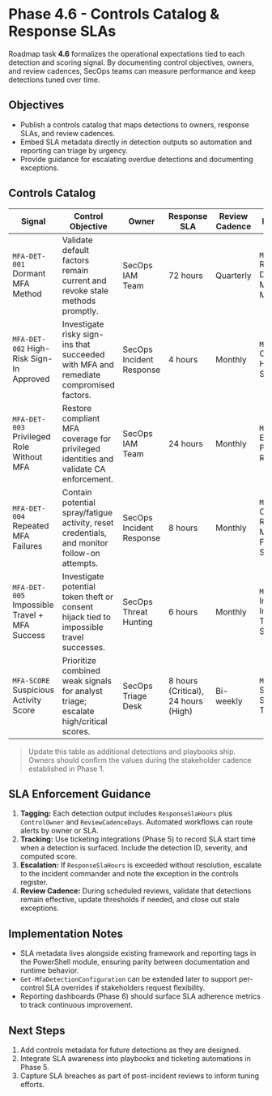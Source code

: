 # Phase 4.6 - Controls Catalog & Response SLAs

Roadmap task **4.6** formalizes the operational expectations tied to each detection and scoring signal. By documenting control objectives, owners, and review cadences, SecOps teams can measure performance and keep detections tuned over time.

## Objectives
- Publish a controls catalog that maps detections to owners, response SLAs, and review cadences.
- Embed SLA metadata directly in detection outputs so automation and reporting can triage by urgency.
- Provide guidance for escalating overdue detections and documenting exceptions.

## Controls Catalog

| Signal | Control Objective | Owner | Response SLA | Review Cadence | Playbook |
|--------|-------------------|-------|--------------|----------------|----------|
| `MFA-DET-001` Dormant MFA Method | Validate default factors remain current and revoke stale methods promptly. | SecOps IAM Team | 72 hours | Quarterly | `MFA-PL-001` Reset Dormant MFA Method |
| `MFA-DET-002` High-Risk Sign-In Approved | Investigate risky sign-ins that succeeded with MFA and remediate compromised factors. | SecOps Incident Response | 4 hours | Monthly | `MFA-PL-002` Contain High-Risk Sign-In |
| `MFA-DET-003` Privileged Role Without MFA | Restore compliant MFA coverage for privileged identities and validate CA enforcement. | SecOps IAM Team | 24 hours | Monthly | `MFA-PL-003` Enforce Privileged Role MFA |
| `MFA-DET-004` Repeated MFA Failures | Contain potential spray/fatigue activity, reset credentials, and monitor follow-on attempts. | SecOps Incident Response | 8 hours | Monthly | `MFA-PL-005` Contain Repeated MFA Failure Storm |
| `MFA-DET-005` Impossible Travel + MFA Success | Investigate potential token theft or consent hijack tied to impossible travel successes. | SecOps Threat Hunting | 6 hours | Monthly | `MFA-PL-006` Investigate Impossible Travel Success |
| `MFA-SCORE` Suspicious Activity Score | Prioritize combined weak signals for analyst triage; escalate high/critical scores. | SecOps Triage Desk | 8 hours (Critical), 24 hours (High) | Bi-weekly | `MFA-PL-004` Suspicious Score Triage |

> Update this table as additional detections and playbooks ship. Owners should confirm the values during the stakeholder cadence established in Phase 1.

## SLA Enforcement Guidance
1. **Tagging:** Each detection output includes `ResponseSlaHours` plus `ControlOwner` and `ReviewCadenceDays`. Automated workflows can route alerts by owner or SLA.
2. **Tracking:** Use ticketing integrations (Phase 5) to record SLA start time when a detection is surfaced. Include the detection ID, severity, and computed score.
3. **Escalation:** If `ResponseSlaHours` is exceeded without resolution, escalate to the incident commander and note the exception in the controls register.
4. **Review Cadence:** During scheduled reviews, validate that detections remain effective, update thresholds if needed, and close out stale exceptions.

## Implementation Notes
- SLA metadata lives alongside existing framework and reporting tags in the PowerShell module, ensuring parity between documentation and runtime behavior.
- `Get-MfaDetectionConfiguration` can be extended later to support per-control SLA overrides if stakeholders request flexibility.
- Reporting dashboards (Phase 6) should surface SLA adherence metrics to track continuous improvement.

## Next Steps
1. Add controls metadata for future detections as they are designed.
2. Integrate SLA awareness into playbooks and ticketing automations in Phase 5.
3. Capture SLA breaches as part of post-incident reviews to inform tuning efforts.
